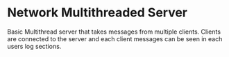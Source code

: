 # Network Multithreaded Server
 
Basic Multithread server that takes messages from multiple clients. Clients are connected to the server and each client messages can be seen in each users log sections.

